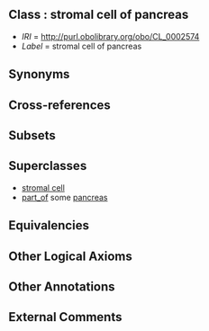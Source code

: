 
## Class : stromal cell of pancreas

 * *IRI* = http://purl.obolibrary.org/obo/CL_0002574
 * *Label* = stromal cell of pancreas

## Synonyms


## Cross-references


## Subsets


## Superclasses

 * [stromal cell](../../CL/99/CL_0000499.md)
 * [part_of](../../BFO/50/BFO_0000050.md) some [pancreas](../../UBERON/64/UBERON_0001264.md)

## Equivalencies


## Other Logical Axioms


## Other Annotations


## External Comments

